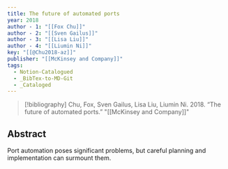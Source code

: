 ```yaml
---
title: The future of automated ports
year: 2018
author - 1: "[[Fox Chu]]"
author - 2: "[[Sven Gailus]]"
author - 3: "[[Lisa Liu]]"
author - 4: "[[Liumin Ni]]"
key: "[[@Chu2018-az]]"
publisher: "[[McKinsey and Company]]"
tags:
  - Notion-Catalogued
  - _BibTex-to-MD-Git
  - _Cataloged
---
```


> [!bibliography]
> Chu, Fox, Sven Gailus, Lisa Liu, Liumin Ni. 2018. “The future of automated ports.” "[[McKinsey and Company]]"

## Abstract
Port automation poses significant problems, but careful planning and implementation can surmount them.